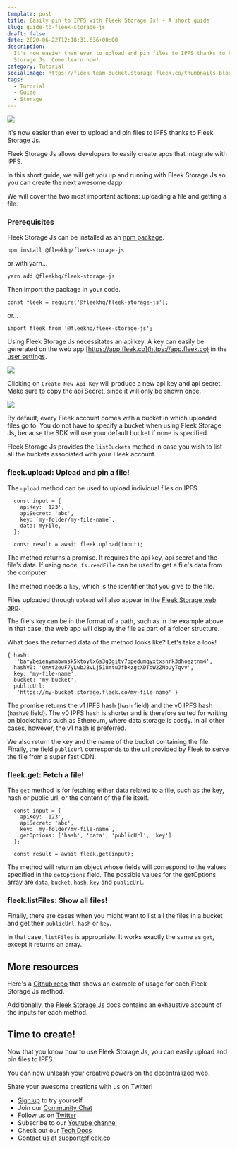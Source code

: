 ```yaml
---
template: post
title: Easily pin to IPFS with Fleek Storage Js! - A short guide
slug: guide-to-fleek-storage-js
draft: false
date: 2020-06-22T12:18:31.636+00:00
description:
  It's now easier than ever to upload and pin files to IPFS thanks to Fleek
  Storage Js. Come learn how!
category: Tutorial
socialImage: https://fleek-team-bucket.storage.fleek.co/thumbnails-blog/fleek_storage_js_thumbnail.png
tags:
  - Tutorial
  - Guide
  - Storage
---
```


![](https://fleek-team-bucket.storage.fleek.co/thumbnails-blog/fleek_storage_js_thumbnail.png)

It's now easier than ever to upload and pin files to IPFS thanks to Fleek Storage Js.

Fleek Storage Js allows developers to easily create apps that integrate with IPFS.

In this short guide, we will get you up and running with Fleek Storage Js so you can create the next awesome dapp.

We will cover the two most important actions: uploading a file and getting a file.

### Prerequisites

Fleek Storage Js can be installed as an [npm package](https://www.npmjs.com/package/@fleekhq/fleek-storage-js).

    npm install @fleekhq/fleek-storage-js

or with yarn...

    yarn add @fleekhq/fleek-storage-js

Then import the package in your code.

    const fleek = require('@fleekhq/fleek-storage-js');

or...

    import fleek from '@fleekhq/fleek-storage-js';

Using Fleek Storage Js necessitates an api key. A key can easily be generated on the web app [https://app.fleek.co](https://app.fleek.co) in the [user settings](https://app.fleek.co/#/settings/general/profile).

![](/fleekStorageJs/userSettings.png)

Clicking on `Create New Api Key` will produce a new api key and api secret. Make sure to copy the api Secret, since it will only be shown once.

![](/fleekStorageJs/apiKeys.png)

By default, every Fleek account comes with a bucket in which uploaded files go to. You do not have to specify a bucket when using Fleek Storage Js, because the SDK will use your default bucket if none is specified.

Fleek Storage Js provides the `listBuckets` method in case you wish to list all the buckets associated with your Fleek account.

### fleek.upload: Upload and pin a file!

The `upload` method can be used to upload individual files on IPFS.

      const input = {
        apiKey: '123',
        apiSecret: 'abc',
        key: `my-folder/my-file-name`,
        data: myFile,
      };

      const result = await fleek.upload(input);

The method returns a promise. It requires the api key, api secret and the file's data.
If using node, `fs.readFile` can be used to get a file's data from the computer.

The method needs a `key`, which is the identifier that you give to the file.

Files uploaded through `upload` will also appear in the [Fleek Storage web app](https://docs.fleek.co/storage/storage-app).

The file's `key` can be in the format of a path, such as in the example above. In that case, the web app will display the file as part of a folder structure.

What does the returned data of the method looks like? Let's take a look!

    { hash:
       'bafybeienymabwnsk5ktoylx6s3g3gitv7ppedumqyxtxsnrk3dhoeztnm4',
      hashV0: 'QmXt2euF7yLwbJBvLj518mtuJfbkzgtXDTdW2ZNbUyTqvv',
      key: 'my-file-name',
      bucket: 'my-bucket',
      publicUrl:
       'https://my-bucket.storage.fleek.co/my-file-name' }

The promise returns the v1 IPFS hash (`hash` field) and the v0 IPFS hash (`hashV0` field). The v0 IPFS hash is shorter and is therefore suited for writing on blockchains such as Ethereum, where data storage is costly. In all other cases, however, the v1 hash is preferred.

We also return the key and the name of the bucket containing the file. Finally, the field `publicUrl` corresponds to the url provided by Fleek to serve the file from a super fast CDN.

### fleek.get: Fetch a file!

The `get` method is for fetching either data related to a file, such as the key, hash or public url, or the content of the file itself.

      const input = {
        apiKey: '123',
        apiSecret: 'abc',
        key: `my-folder/my-file-name`,
        getOptions: ['hash', 'data', 'publicUrl', 'key']
      };

      const result = await fleek.get(input);

The method will return an object whose fields will correspond to the values specified in the `getOptions` field.
The possible values for the getOptions array are `data`, `bucket`, `hash`, `key` and `publicUrl`.

### fleek.listFiles: Show all files!

Finally, there are cases when you might want to list all the files in a bucket and get their `publicUrl`, `hash` or `key`.

In that case, `listFiles` is appropriate. It works exactly the same as `get`, except it returns an array.

## More resources

Here's a [Github repo](https://github.com/SamueleA/fleek-storage-js-examples) that shows an example of usage for each Fleek Storage Js method.

Additionally, the [Fleek Storage Js](https://docs.fleek.co/storage/fleek-storage-js) docs contains an exhaustive account of the inputs for each method.

## Time to create!

Now that you know how to use Fleek Storage Js, you can easily upload and pin files to IPFS.

You can now unleash your creative powers on the decentralized web.

Share your awesome creations with us on Twitter!

- [Sign up](https://app.fleek.co) to try yourself
- Join our [Community Chat](https://slack.fleek.co/)
- Follow us on [Twitter](https://twitter.com/fleek)
- Subscribe to our [Youtube channel](https://www.youtube.com/channel/UCBzlwYM0JjZpjDZ52-SLUmw)
- Check out our [Tech Docs](https://docs.fleek.co/)
- Contact us at support@fleek.co
